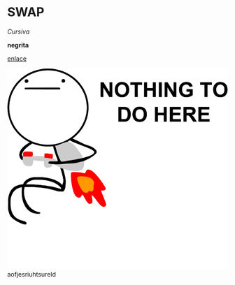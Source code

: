 # SWAP

*Cursiva*

**negrita**

[enlace](http://www.google.es)

![img](https://github.com/Loadge/SWAP1516/blob/master/Trabajos/Nothing_to_do_here_by_rober_raik-d4cxltj.png)
aofjesriuhtsureld